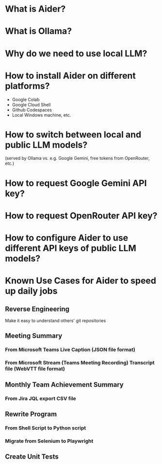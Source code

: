 # What is Aider?

# What is Ollama?

# Why do we need to use local LLM?

# How to install Aider on different platforms?
- Google Colab
- Google Cloud Shell
- Github Codespaces
- Local Windows machine, etc.

# How to switch between local and public LLM models?
(served by Ollama vs. e.g. Google Gemini, free tokens from OpenRouter, etc.)

# How to request Google Gemini API key?

# How to request OpenRouter API key?

# How to configure Aider to use different API keys of public LLM models?

# Known Use Cases for Aider to speed up daily jobs

## Reverse Engineering
Make it easy to understand others' git repositories

## Meeting Summary
### From Microsoft Teams Live Caption (JSON file format)
### From Microsoft Stream (Teams Meeting Recording) Transcript file (WebVTT file format)

## Monthly Team Achievement Summary
### From Jira JQL export CSV file

## Rewrite Program
### From Shell Script to Python script
### Migrate from Selenium to Playwright

## Create Unit Tests

